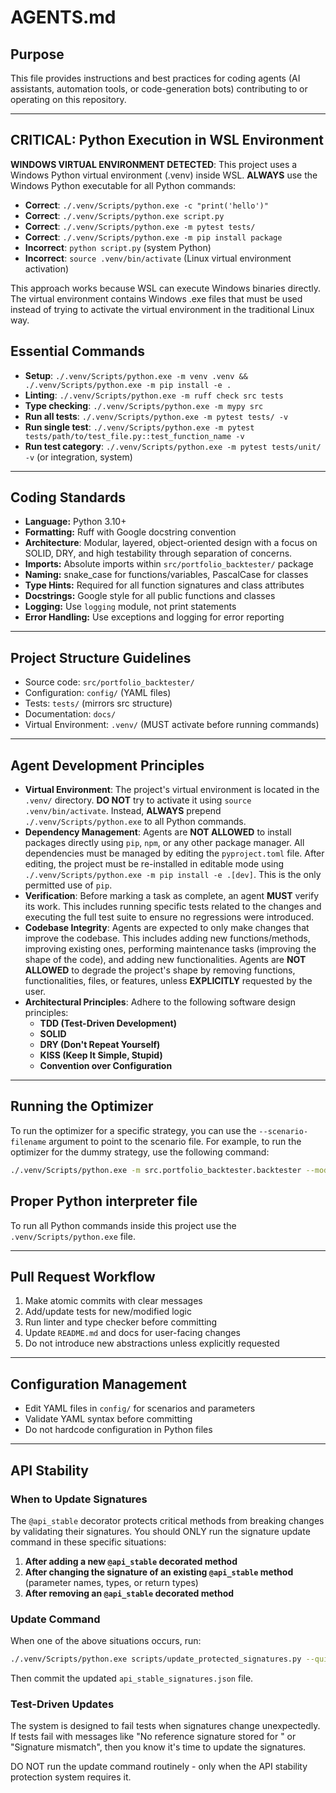 # AGENTS.md

## Purpose

This file provides instructions and best practices for coding agents (AI assistants, automation tools, or code-generation bots) contributing to or operating on this repository.

---

## CRITICAL: Python Execution in WSL Environment

**WINDOWS VIRTUAL ENVIRONMENT DETECTED**: This project uses a Windows Python virtual environment (.venv) inside WSL. **ALWAYS** use the Windows Python executable for all Python commands:

- **Correct**: `./.venv/Scripts/python.exe -c "print('hello')"`
- **Correct**: `./.venv/Scripts/python.exe script.py`
- **Correct**: `./.venv/Scripts/python.exe -m pytest tests/`
- **Correct**: `./.venv/Scripts/python.exe -m pip install package`
- **Incorrect**: `python script.py` (system Python)
- **Incorrect**: `source .venv/bin/activate` (Linux virtual environment activation)

This approach works because WSL can execute Windows binaries directly. The virtual environment contains Windows .exe files that must be used instead of trying to activate the virtual environment in the traditional Linux way.

## Essential Commands

- **Setup**: `./.venv/Scripts/python.exe -m venv .venv && ./.venv/Scripts/python.exe -m pip install -e .`
- **Linting**: `./.venv/Scripts/python.exe -m ruff check src tests`
- **Type checking**: `./.venv/Scripts/python.exe -m mypy src`
- **Run all tests**: `./.venv/Scripts/python.exe -m pytest tests/ -v`
- **Run single test**: `./.venv/Scripts/python.exe -m pytest tests/path/to/test_file.py::test_function_name -v`
- **Run test category**: `./.venv/Scripts/python.exe -m pytest tests/unit/ -v` (or integration, system)

---

## Coding Standards

- **Language:** Python 3.10+
- **Formatting:** Ruff with Google docstring convention
- **Architecture**: Modular, layered, object-oriented design with a focus on SOLID, DRY, and high testability through separation of concerns.
- **Imports:** Absolute imports within `src/portfolio_backtester/` package
- **Naming:** snake_case for functions/variables, PascalCase for classes
- **Type Hints:** Required for all function signatures and class attributes
- **Docstrings:** Google style for all public functions and classes
- **Logging:** Use `logging` module, not print statements
- **Error Handling:** Use exceptions and logging for error reporting

---

## Project Structure Guidelines

- Source code: `src/portfolio_backtester/`
- Configuration: `config/` (YAML files)
- Tests: `tests/` (mirrors src structure)
- Documentation: `docs/`
- Virtual Environment: `.venv/` (MUST activate before running commands)

---

## Agent Development Principles

- **Virtual Environment**: The project's virtual environment is located in the `.venv/` directory. **DO NOT** try to activate it using `source .venv/bin/activate`. Instead, **ALWAYS** prepend `./.venv/Scripts/python.exe` to all Python commands.
- **Dependency Management**: Agents are **NOT ALLOWED** to install packages directly using `pip`, `npm`, or any other package manager. All dependencies must be managed by editing the `pyproject.toml` file. After editing, the project must be re-installed in editable mode using `./.venv/Scripts/python.exe -m pip install -e .[dev]`. This is the only permitted use of `pip`.
- **Verification**: Before marking a task as complete, an agent **MUST** verify its work. This includes running specific tests related to the changes and executing the full test suite to ensure no regressions were introduced.
- **Codebase Integrity**: Agents are expected to only make changes that improve the codebase. This includes adding new functions/methods, improving existing ones, performing maintenance tasks (improving the shape of the code), and adding new functionalities. Agents are **NOT ALLOWED** to degrade the project's shape by removing functions, functionalities, files, or features, unless **EXPLICITLY** requested by the user.
- **Architectural Principles**: Adhere to the following software design principles:
  - **TDD (Test-Driven Development)**
  - **SOLID**
  - **DRY (Don't Repeat Yourself)**
  - **KISS (Keep It Simple, Stupid)**
  - **Convention over Configuration**

---

## Running the Optimizer

To run the optimizer for a specific strategy, you can use the `--scenario-filename` argument to point to the scenario file. For example, to run the optimizer for the dummy strategy, use the following command:

```bash
./.venv/Scripts/python.exe -m src.portfolio_backtester.backtester --mode optimize --scenario-filename config/scenarios/signal/dummy_strategy/dummy_strategy_test.yaml
```

## Proper Python interpreter file

To run all Python commands inside this project use the `.venv/Scripts/python.exe` file.

---

## Pull Request Workflow

1. Make atomic commits with clear messages
2. Add/update tests for new/modified logic
3. Run linter and type checker before committing
4. Update `README.md` and docs for user-facing changes
5. Do not introduce new abstractions unless explicitly requested

---

## Configuration Management

- Edit YAML files in `config/` for scenarios and parameters
- Validate YAML syntax before committing
- Do not hardcode configuration in Python files

---

## API Stability

### When to Update Signatures

The `@api_stable` decorator protects critical methods from breaking changes by validating their signatures. You should ONLY run the signature update command in these specific situations:

1. **After adding a new `@api_stable` decorated method**
2. **After changing the signature of an existing `@api_stable` method** (parameter names, types, or return types)
3. **After removing an `@api_stable` decorated method**

### Update Command

When one of the above situations occurs, run:

```bash
./.venv/Scripts/python.exe scripts/update_protected_signatures.py --quiet
```

Then commit the updated `api_stable_signatures.json` file.

### Test-Driven Updates

The system is designed to fail tests when signatures change unexpectedly. If tests fail with messages like "No reference signature stored for <method>" or "Signature mismatch", then you know it's time to update the signatures.

DO NOT run the update command routinely - only when the API stability protection system requires it.
